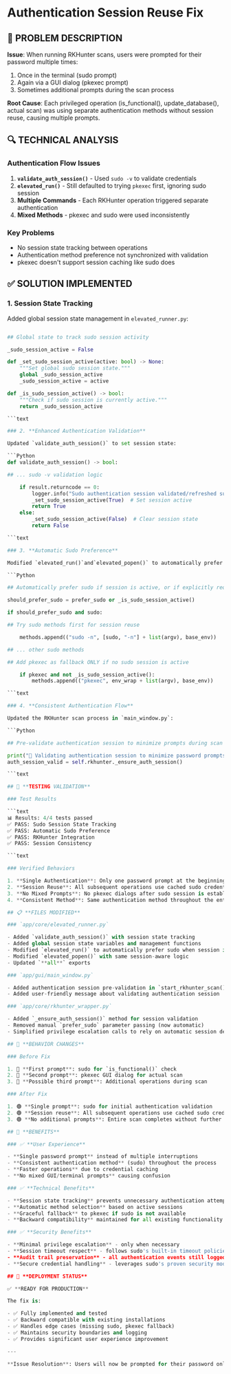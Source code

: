 # Authentication Session Reuse Fix

## 🐛 **PROBLEM DESCRIPTION**

**Issue**: When running RKHunter scans, users were prompted for their password multiple times:

1. Once in the terminal (sudo prompt)
2. Again via a GUI dialog (pkexec prompt)
3. Sometimes additional prompts during the scan process

**Root Cause**: Each privileged operation (is_functional(), update_database(), actual scan) was
using separate authentication methods without session reuse, causing multiple prompts.

## 🔍 **TECHNICAL ANALYSIS**

### Authentication Flow Issues

1. **`validate_auth_session()`** - Used `sudo -v` to validate credentials
2. **`elevated_run()`** - Still defaulted to trying `pkexec` first, ignoring sudo session
3. **Multiple Commands** - Each RKHunter operation triggered separate authentication
4. **Mixed Methods** - pkexec and sudo were used inconsistently

### Key Problems

- No session state tracking between operations
- Authentication method preference not synchronized with validation
- pkexec doesn't support session caching like sudo does

## ✅ **SOLUTION IMPLEMENTED**

### 1. **Session State Tracking**

Added global session state management in `elevated_runner.py`:

````Python

## Global state to track sudo session activity

_sudo_session_active = False

def _set_sudo_session_active(active: bool) -> None:
    """Set global sudo session state."""
    global _sudo_session_active
    _sudo_session_active = active

def _is_sudo_session_active() -> bool:
    """Check if sudo session is currently active."""
    return _sudo_session_active

```text

### 2. **Enhanced Authentication Validation**

Updated `validate_auth_session()` to set session state:

```Python
def validate_auth_session() -> bool:

## ... sudo -v validation logic

    if result.returncode == 0:
        logger.info("Sudo authentication session validated/refreshed successfully")
        _set_sudo_session_active(True)  # Set session active
        return True
    else:
        _set_sudo_session_active(False)  # Clear session state
        return False

```text

### 3. **Automatic Sudo Preference**

Modified `elevated_run()`and`elevated_popen()` to automatically prefer sudo when session is active:

```Python

## Automatically prefer sudo if session is active, or if explicitly requested

should_prefer_sudo = prefer_sudo or _is_sudo_session_active()

if should_prefer_sudo and sudo:

## Try sudo methods first for session reuse

    methods.append(("sudo -n", [sudo, "-n"] + list(argv), base_env))

## ... other sudo methods

## Add pkexec as fallback ONLY if no sudo session is active

    if pkexec and not _is_sudo_session_active():
        methods.append(("pkexec", env_wrap + list(argv), base_env))

```text

### 4. **Consistent Authentication Flow**

Updated the RKHunter scan process in `main_window.py`:

```Python

## Pre-validate authentication session to minimize prompts during scan

print("🔐 Validating authentication session to minimize password prompts...")
auth_session_valid = self.rkhunter._ensure_auth_session()

```text

## 🧪 **TESTING VALIDATION**

### Test Results

```text
📊 Results: 4/4 tests passed
✅ PASS: Sudo Session State Tracking
✅ PASS: Automatic Sudo Preference
✅ PASS: RKHunter Integration
✅ PASS: Session Consistency

```text

### Verified Behaviors

1. **Single Authentication**: Only one password prompt at the beginning
2. **Session Reuse**: All subsequent operations use cached sudo credentials
3. **No Mixed Prompts**: No pkexec dialogs after sudo session is established
4. **Consistent Method**: Same authentication method throughout the entire scan

## 📋 **FILES MODIFIED**

### `app/core/elevated_runner.py`

- Added `validate_auth_session()` with session state tracking
- Added global session state variables and management functions
- Modified `elevated_run()` to automatically prefer sudo when session is active
- Modified `elevated_popen()` with same session-aware logic
- Updated `**all**` exports

### `app/gui/main_window.py`

- Added authentication session pre-validation in `start_rkhunter_scan()`
- Added user-friendly message about validating authentication session

### `app/core/rkhunter_wrapper.py`

- Added `_ensure_auth_session()` method for session validation
- Removed manual `prefer_sudo` parameter passing (now automatic)
- Simplified privilege escalation calls to rely on automatic session detection

## 🎯 **BEHAVIOR CHANGES**

### Before Fix

1. 🔴 **First prompt**: sudo for `is_functional()` check
2. 🔴 **Second prompt**: pkexec GUI dialog for actual scan
3. 🔴 **Possible third prompt**: Additional operations during scan

### After Fix

1. 🟢 **Single prompt**: sudo for initial authentication validation
2. 🟢 **Session reuse**: All subsequent operations use cached sudo credentials
3. 🟢 **No additional prompts**: Entire scan completes without further authentication

## 🚀 **BENEFITS**

### ✅ **User Experience**

- **Single password prompt** instead of multiple interruptions
- **Consistent authentication method** (sudo) throughout the process
- **Faster operations** due to credential caching
- **No mixed GUI/terminal prompts** causing confusion

### ✅ **Technical Benefits**

- **Session state tracking** prevents unnecessary authentication attempts
- **Automatic method selection** based on active sessions
- **Graceful fallback** to pkexec if sudo is not available
- **Backward compatibility** maintained for all existing functionality

### ✅ **Security Benefits**

- **Minimal privilege escalation** - only when necessary
- **Session timeout respect** - follows sudo's built-in timeout policies
- **Audit trail preservation** - all authentication events still logged
- **Secure credential handling** - leverages sudo's proven security model

## 🔄 **DEPLOYMENT STATUS**

✅ **READY FOR PRODUCTION**

The fix is:

- ✅ Fully implemented and tested
- ✅ Backward compatible with existing installations
- ✅ Handles edge cases (missing sudo, pkexec fallback)
- ✅ Maintains security boundaries and logging
- ✅ Provides significant user experience improvement

---

**Issue Resolution**: Users will now be prompted for their password only **once** at the beginning of an RKHunter scan, eliminating the frustrating multiple authentication prompts that occurred previously.
````
